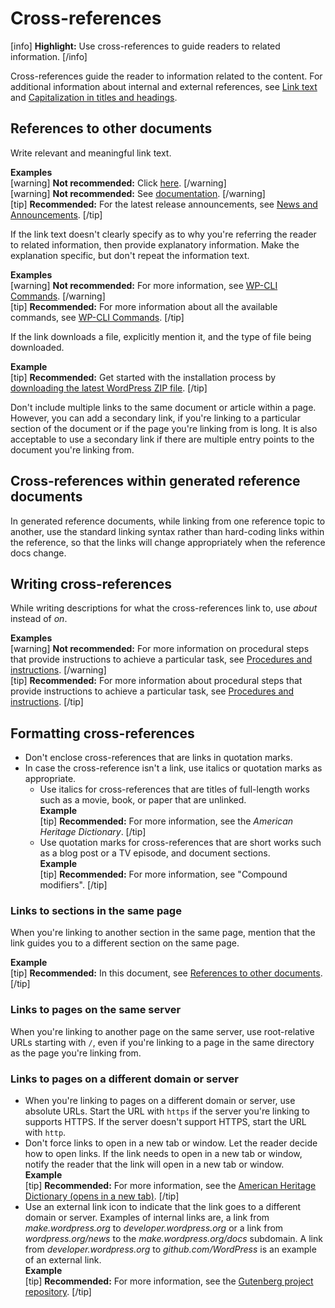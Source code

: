 # Cross-references

[info] **Highlight:** Use cross-references to guide readers to related information. [/info]  

Cross-references guide the reader to information related to the content. For additional information about internal and external references, see [Link text](https://make.wordpress.org/docs/style-guide/linking/link-text/) and [Capitalization in titles and headings](https://make.wordpress.org/docs/style-guide/language-grammar/capitalization/#capitalization-in-titles-and-headings).

## References to other documents

Write relevant and meaningful link text.

**Examples**  
[warning] **Not recommended:** Click [here](https://wordpress.org/news/). [/warning]  
[warning] **Not recommended:** See [documentation](https://wordpress.org/support/). [/warning]  
[tip] **Recommended:** For the latest release announcements, see [News and Announcements](https://wordpress.org/news/). [/tip]  

If the link text doesn't clearly specify as to why you're referring the reader to related information, then provide explanatory information. Make the explanation specific, but don't repeat the information text.

**Examples**  
[warning] **Not recommended:** For more information, see [WP-CLI Commands](https://developer.wordpress.org/cli/commands/). [/warning]  
[tip] **Recommended:** For more information about all the available commands, see [WP-CLI Commands](https://developer.wordpress.org/cli/commands/). [/tip]  

If the link downloads a file, explicitly mention it, and the type of file being downloaded.

**Example**  
[tip] **Recommended:** Get started with the installation process by [downloading the latest WordPress ZIP file](https://wordpress.org/latest.zip). [/tip]  

Don't include multiple links to the same document or article within a page. However, you can add a secondary link, if you're linking to a particular section of the document or if the page you're linking from is long. It is also acceptable to use a secondary link if there are multiple entry points to the document you're linking from.

## Cross-references within generated reference documents

In generated reference documents, while linking from one reference topic to another, use the standard linking syntax rather than hard-coding links within the reference, so that the links will change appropriately when the reference docs change.

## Writing cross-references

While writing descriptions for what the cross-references link to, use *about* instead of *on*.

**Examples**  
[warning] **Not recommended:** For more information on procedural steps that provide instructions to achieve a particular task, see [Procedures and instructions](https://make.wordpress.org/docs/style-guide/formatting/procedures/). [/warning]  
[tip] **Recommended:** For more information about procedural steps that provide instructions to achieve a particular task, see [Procedures and instructions](https://make.wordpress.org/docs/style-guide/formatting/procedures/). [/tip]  

## Formatting cross-references

- Don't enclose cross-references that are links in quotation marks.
- In case the cross-reference isn't a link, use italics or quotation marks as appropriate.
  - Use italics for cross-references that are titles of full-length works such as a movie, book, or paper that are unlinked.  
    **Example**<br>
    [tip] **Recommended:** For more information, see the *American Heritage Dictionary*. [/tip]  
  - Use quotation marks for cross-references that are short works such as a blog post or a TV episode, and document sections.  
    **Example**<br>
    [tip] **Recommended:** For more information, see "Compound modifiers". [/tip]  

### Links to sections in the same page

When you're linking to another section in the same page, mention that the link guides you to a different section on the same page.

**Example**  
[tip] **Recommended:** In this document, see [References to other documents](#). [/tip]  

### Links to pages on the same server

When you're linking to another page on the same server, use root-relative URLs starting with `/`, even if you're linking to a page in the same directory as the page you're linking from.

### Links to pages on a different domain or server

- When you're linking to pages on a different domain or server, use absolute URLs. Start the URL with `https` if the server you're linking to supports HTTPS. If the server doesn't support HTTPS, start the URL with `http`.
- Don't force links to open in a new tab or window. Let the reader decide how to open links. If the link needs to open in a new tab or window, notify the reader that the link will open in a new tab or window.  
  **Example**<br>
  [tip] **Recommended:** For more information, see the [American Heritage Dictionary (opens in a new tab)](https://ahdictionary.com/). [/tip]  
- Use an external link icon to indicate that the link goes to a different domain or server. Examples of internal links are, a link from *make.wordpress.org* to *developer.wordpress.org* or a link from *wordpress.org/news* to the *make.wordpress.org/docs* subdomain. A link from *developer.wordpress.org* to *github.com/WordPress* is an example of an external link.  
  **Example**<br>
  [tip] **Recommended:** For more information, see the [Gutenberg project repository](https://github.com/WordPress/gutenberg). [/tip]  
